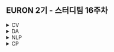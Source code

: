 ## EURON 2기 - 스터디팀 16주차
<details>
<summary>CV</summary>
<div markdown="1">       
  
  <br />
  
| 주차 | 내용             | 발표자                               | 발표자료 |
| ---- | ---------------- | ------------------------------------ | -------- |
| 16   | cs231n 14주차 | 민소연, 구미진 | [📚]()    |
  
  <br />
  
  ## **Assignment**

### **📍 16주차 예습과제 (~6/27)**

1️⃣ CS231N 14강을 수강하고, 요약 및 정리한 내용을 깃허브에 업로드

2️⃣ (선택) 질문 사항이나 공유하고 싶은 내용 `Ewha-Euron/2022-1-Euron-CV` issue에 추가

**예습과제 제출 방법**

> 해당 파일을 master branch에 업로드하신 후 해당 master branch에서 pull request 를 진행해주세요.
> 

### **📍 15주차 복습과제 (~6/27)**

- [https://cs231n.github.io/assignments2021/assignment3/](https://cs231n.github.io/assignments2021/assignment3/)의 `Q4: Generative Adversarial Networks (15 points)` 을 완료해주세요.
    
    1️⃣ `Generative_Adversarial_Networks.ipynb` 을 완료하신 후, `.py` 파일로 변환해서 제출해주세요. (모든 cell을 하나의 py 파일에 합쳐주세요)
    
    - 파일명: `generative_adversarial_networks.py`

**복습과제 제출 방법**

> 해당 파일을 Week_16 branch에 업로드하신 후 해당 Week_16 branch에서 pull request 를 진행해주세요.
> 

## **Due**

- 16주차 예습과제
    - **6월 27일**까지 제출합니다.
- 15주차 복습과제
    - **6월 27일**까지 제출합니다.
  
</div>
</details>


<details>
<summary>DA</summary>
<div markdown="1">       

<br />  
  
## 기말고사 휴식기간 입니다. 
  
</div>
</details>


<details>
<summary>NLP</summary>
<div markdown="1">       



</div>
</details>





<details>
<summary>CP</summary>
<div markdown="1">       

<br />  
  
| 주차 | 내용         | 발표자                       | 발표자료 |
| ---- | ------------ | ---------------------------- | -------- |
| 16 | ML : [주차수요 예측 AI 경진대회](https://dacon.io/competitions/official/235745/overview/description) | 한예송, 홍재령 | [📚]()    |

📌 임대주택 설계 시 단지 내 적정 주차 수요를 예측하는 대회입니다. 이번 세션에서는 AutoML을 소개할 예정입니다. 노트북의 전체적인 파이프라인이나 EDA보다는 AutoML이 무엇인지, 어떻게 사용되는지 확인하는데 초점을 맞춰주세요.
  
1️⃣  [1등 노트북](https://dacon.io/competitions/official/235745/codeshare/3015?page=1&dtype=recent)
  
  1. [github](https://github.com/pycaret/pycaret)
  2. [블로그](https://velog.io/@devseunggwan/Machine-Learning-pycaret을-사용한-데이터-분석)
  

2️⃣  AutoML 기법 중 하나인 AutoGluon-Tabular을 추가적으로 소개할 예정입니다. 아래 자료들을 참고해 미리 예습해주세요.

  1. [AutoGluon 정리](https://lsjsj92.tistory.com/626)
  2. [AutoGluon-tabular 정리](https://doooob.tistory.com/110)
  
## Assignment
### 📍 예습과제 (~6/23)

- 6월 23일 목요일 23:59 분까지
  
  </div>
</details>

